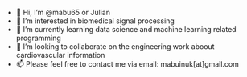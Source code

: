 - 👋 Hi, I’m @mabu65 or Julian
- 👀 I’m interested in biomedical signal processing
- 🌱 I’m currently learning data science and machine learning related programming
- 💞️ I’m looking to collaborate on the engineering work aboout cardiovascular information
- 📫 Please feel free to contact me via email: mabuinuk[at]gmail.com

